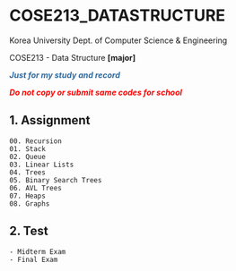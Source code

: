 # COSE213_DATASTRUCTURE
Korea University Dept. of Computer Science & Engineering

COSE213 - Data Structure **[major]**

<span style="color:#2E6A9F">***Just for my study and record***</span>

<span style="color:red">***Do not copy or submit same codes for school***</span>

## 1. Assignment
```
00. Recursion
01. Stack
02. Queue
03. Linear Lists
04. Trees
05. Binary Search Trees
06. AVL Trees
07. Heaps
08. Graphs
```
## 2. Test
```
- Midterm Exam
- Final Exam
```
